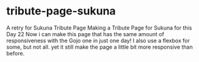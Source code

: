 # tribute-page-sukuna
A retry for Sukuna Tribute Page
Making a Tribute Page for Sukuna for this Day 22
Now i can make this page that has the same amount of responsiveness with the Gojo one in just one day!
I also use a flexbox for some, but not all. yet it still make the page a little bit more responsive than before.
